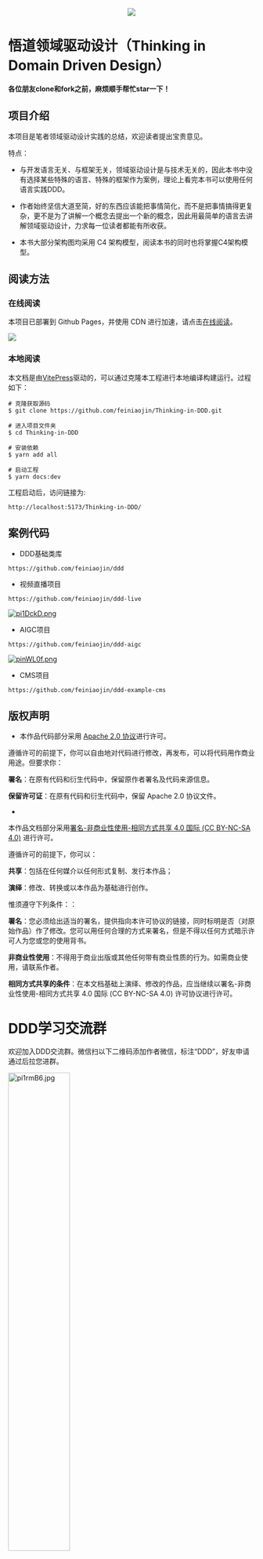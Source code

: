 <div align=center><img src="https://s1.ax1x.com/2023/02/27/pp9zsgg.png"/></div>

# 悟道领域驱动设计（Thinking in Domain Driven Design）

**各位朋友clone和fork之前，麻烦顺手帮忙star一下！**

## 项目介绍

本项目是笔者领域驱动设计实践的总结，欢迎读者提出宝贵意见。

特点：

- 与开发语言无关、与框架无关，领域驱动设计是与技术无关的，因此本书中没有选择某些特殊的语言、特殊的框架作为案例，理论上看完本书可以使用任何语言实践DDD。

- 作者始终坚信大道至简，好的东西应该能把事情简化，而不是把事情搞得更复杂，更不是为了讲解一个概念去提出一个新的概念，因此用最简单的语言去讲解领域驱动设计，力求每一位读者都能有所收获。

- 本书大部分架构图均采用 C4 架构模型，阅读本书的同时也将掌握C4架构模型。

## 阅读方法

### 在线阅读

本项目已部署到 Github Pages，并使用 CDN 进行加速，请点击[在线阅读](http://ddd.feiniaojin.com/)。

![](https://s1.ax1x.com/2023/06/27/pCa5cm6.png)

### 本地阅读

本文档是由[VitePress](https://github.com/vuejs/vitepress)驱动的，可以通过克隆本工程进行本地编译构建运行。过程如下：

```shell
# 克隆获取源码
$ git clone https://github.com/feiniaojin/Thinking-in-DDD.git

# 进入项目文件夹
$ cd Thinking-in-DDD

# 安装依赖
$ yarn add all

# 启动工程
$ yarn docs:dev
```

工程启动后，访问链接为:

```shell
http://localhost:5173/Thinking-in-DDD/
```

## 案例代码

- DDD基础类库
```text
https://github.com/feiniaojin/ddd
```
- 视频直播项目
```text
https://github.com/feiniaojin/ddd-live
```
[![pi1DckD.png](https://z1.ax1x.com/2023/11/08/pi1DckD.png)](https://imgse.com/i/pi1DckD)
- AIGC项目
```text
https://github.com/feiniaojin/ddd-aigc
```
[![pinWL0f.png](https://z1.ax1x.com/2023/10/31/pinWL0f.png)](https://imgse.com/i/pinWL0f)
- CMS项目
```text
https://github.com/feiniaojin/ddd-example-cms
```
## 版权声明

- 本作品代码部分采用 [Apache 2.0 协议](https://www.apache.org/licenses/LICENSE-2.0)进行许可。

遵循许可的前提下，你可以自由地对代码进行修改，再发布，可以将代码用作商业用途。但要求你：

**署名**：在原有代码和衍生代码中，保留原作者署名及代码来源信息。

**保留许可证**：在原有代码和衍生代码中，保留 Apache 2.0 协议文件。

-

本作品文档部分采用[署名-非商业性使用-相同方式共享 4.0 国际 (CC BY-NC-SA 4.0)](https://creativecommons.org/licenses/by-nc-sa/4.0/)
进行许可。

遵循许可的前提下，你可以：

**共享**：包括在任何媒介以任何形式复制、发行本作品；

**演绎**：修改、转换或以本作品为基础进行创作。

惟须遵守下列条件：：

**署名**：您必须给出适当的署名，提供指向本许可协议的链接，同时标明是否（对原始作品）作了修改。您可以用任何合理的方式来署名，但是不得以任何方式暗示许可人为您或您的使用背书。

**非商业性使用**：不得用于商业出版或其他任何带有商业性质的行为。如需商业使用，请联系作者。

**相同方式共享的条件**：在本文档基础上演绎、修改的作品，应当继续以署名-非商业性使用-相同方式共享 4.0 国际 (CC BY-NC-SA 4.0)
许可协议进行许可。

# DDD学习交流群

欢迎加入DDD交流群。微信扫以下二维码添加作者微信，标注“DDD”，好友申请通过后拉您进群。
<div><img src="https://z1.ax1x.com/2023/11/09/pi1voz4.jpg" width="50%" height="50%" alt="pi1rmB6.jpg" border="0"/></div>
